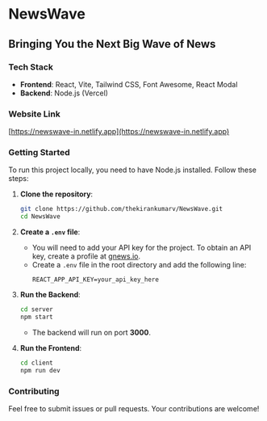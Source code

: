 # NewsWave

## Bringing You the Next Big Wave of News

### Tech Stack
- **Frontend**: React, Vite, Tailwind CSS, Font Awesome, React Modal
- **Backend**: Node.js (Vercel)

### Website Link
[https://newswave-in.netlify.app](https://newswave-in.netlify.app)

### Getting Started

To run this project locally, you need to have Node.js installed. Follow these steps:

1. **Clone the repository**:
   ```bash
   git clone https://github.com/thekirankumarv/NewsWave.git
   cd NewsWave
   ```

2. **Create a `.env` file**:
   - You will need to add your API key for the project. To obtain an API key, create a profile at [gnews.io](https://gnews.io).
   - Create a `.env` file in the root directory and add the following line:
     ```
     REACT_APP_API_KEY=your_api_key_here
     ```

3. **Run the Backend**:
   ```bash
   cd server
   npm start
   ```
   - The backend will run on port **3000**.

4. **Run the Frontend**:
   ```bash
   cd client
   npm run dev
   ```

### Contributing
Feel free to submit issues or pull requests. Your contributions are welcome!
